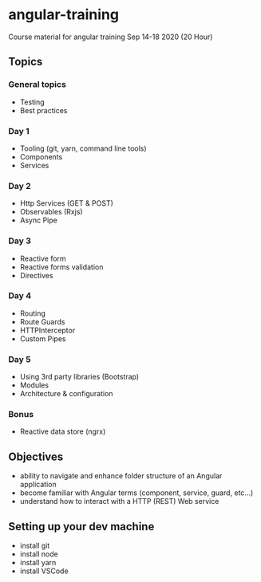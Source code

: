 # angular-training
Course material for angular training Sep 14-18 2020 (20 Hour)

## Topics

### General topics
* Testing
* Best practices

### Day 1
* Tooling (git, yarn, command line tools)
* Components
* Services

### Day 2
* Http Services (GET & POST)
* Observables (Rxjs)
* Async Pipe

### Day 3
* Reactive form
* Reactive forms validation
* Directives

### Day 4
* Routing
* Route Guards
* HTTPInterceptor
* Custom Pipes

### Day 5
* Using 3rd party libraries (Bootstrap)
* Modules
* Architecture & configuration

### Bonus
* Reactive data store (ngrx)

## Objectives
- ability to navigate and enhance folder structure of an Angular application
- become familiar with Angular terms (component, service, guard, etc...)
- understand how to interact with a HTTP (REST) Web service

## Setting up your dev machine
- install git
- install node
- install yarn
- install VSCode
